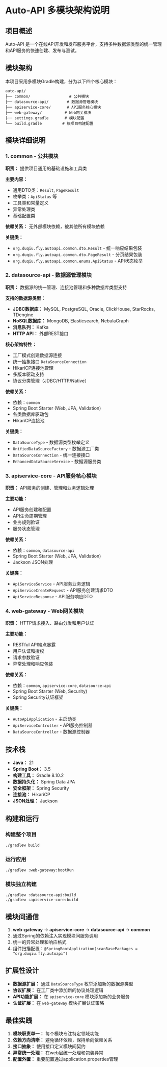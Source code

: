 # Auto-API 多模块架构说明

## 项目概述

Auto-API 是一个在线API开发和发布服务平台，支持多种数据源类型的统一管理和API服务的快速创建、发布与测试。

## 模块架构

本项目采用多模块Gradle构建，分为以下四个核心模块：

```
auto-api/
├── common/                 # 公共模块
├── datasource-api/        # 数据源管理模块  
├── apiservice-core/       # API服务核心模块
├── web-gateway/          # Web网关模块
├── settings.gradle       # 模块配置
└── build.gradle         # 根项目构建配置
```

## 模块详细说明

### 1. common - 公共模块

**职责：** 提供项目通用的基础设施和工具类

**主要内容：**
- 通用DTO类：`Result`, `PageResult`
- 枚举类：`ApiStatus` 等
- 工具类和常量定义
- 异常处理类
- 基础配置类

**依赖关系：** 无外部模块依赖，被其他所有模块依赖

**关键类：**
- `org.duqiu.fly.autoapi.common.dto.Result` - 统一响应结果包装
- `org.duqiu.fly.autoapi.common.dto.PageResult` - 分页结果包装
- `org.duqiu.fly.autoapi.common.enums.ApiStatus` - API状态枚举

### 2. datasource-api - 数据源管理模块

**职责：** 数据源的统一管理、连接池管理和多种数据库类型支持

**支持的数据源类型：**
- **JDBC数据库：** MySQL, PostgreSQL, Oracle, ClickHouse, StarRocks, TDengine
- **NoSQL数据库：** MongoDB, Elasticsearch, NebulaGraph  
- **消息队列：** Kafka
- **HTTP API：** 外部REST接口

**核心架构特性：**
- 工厂模式创建数据源连接
- 统一抽象接口 `DataSourceConnection`
- HikariCP连接池管理
- 多版本驱动支持
- 协议分类管理（JDBC/HTTP/Native）

**依赖关系：**
- 依赖：`common`
- Spring Boot Starter (Web, JPA, Validation)
- 各类数据库驱动包
- HikariCP连接池

**关键类：**
- `DataSourceType` - 数据源类型枚举定义
- `UnifiedDataSourceFactory` - 数据源工厂类
- `DataSourceConnection` - 统一连接接口
- `EnhancedDataSourceService` - 数据源服务类

### 3. apiservice-core - API服务核心模块

**职责：** API服务的创建、管理和业务逻辑处理

**主要功能：**
- API服务创建和配置
- API生命周期管理
- 业务规则验证
- 服务状态管理

**依赖关系：**
- 依赖：`common`, `datasource-api`
- Spring Boot Starter (Web, JPA, Validation)
- Jackson JSON处理

**关键类：**
- `ApiServiceService` - API服务业务逻辑
- `ApiServiceCreateRequest` - API服务创建请求DTO
- `ApiServiceResponse` - API服务响应DTO

### 4. web-gateway - Web网关模块

**职责：** HTTP请求接入、路由分发和用户认证

**主要功能：**
- RESTful API端点暴露
- 用户认证和授权
- 请求参数验证
- 异常处理和响应包装

**依赖关系：**
- 依赖：`common`, `apiservice-core`, `datasource-api`
- Spring Boot Starter (Web, Security)
- Spring Security认证框架

**关键类：**
- `AutoApiApplication` - 主启动类
- `ApiServiceController` - API服务控制器
- `DataSourceController` - 数据源控制器

## 技术栈

- **Java：** 21
- **Spring Boot：** 3.5
- **构建工具：** Gradle 8.10.2
- **数据持久化：** Spring Data JPA
- **安全框架：** Spring Security  
- **连接池：** HikariCP
- **JSON处理：** Jackson

## 构建和运行

### 构建整个项目
```bash
./gradlew build
```

### 运行应用
```bash
./gradlew :web-gateway:bootRun
```

### 模块独立构建
```bash
./gradlew :datasource-api:build
./gradlew :apiservice-core:build
```

## 模块间通信

1. **web-gateway** → **apiservice-core** → **datasource-api** → **common**
2. 通过Spring的依赖注入实现模块间服务调用
3. 统一的异常处理和响应格式
4. 组件扫描配置：`@SpringBootApplication(scanBasePackages = "org.duqiu.fly.autoapi")`

## 扩展性设计

- **数据源扩展：** 通过 `DataSourceType` 枚举添加新的数据源类型
- **协议扩展：** 在工厂类中添加新的协议处理逻辑
- **API功能扩展：** 在 `apiservice-core` 模块添加新的业务服务
- **认证扩展：** 在 `web-gateway` 模块扩展认证策略

## 最佳实践

1. **模块职责单一：** 每个模块专注特定领域功能
2. **依赖方向清晰：** 避免循环依赖，保持单向依赖关系
3. **接口抽象：** 使用接口定义模块间契约
4. **异常统一处理：** 在web层统一处理和包装异常
5. **配置外置：** 重要配置通过application.properties管理
